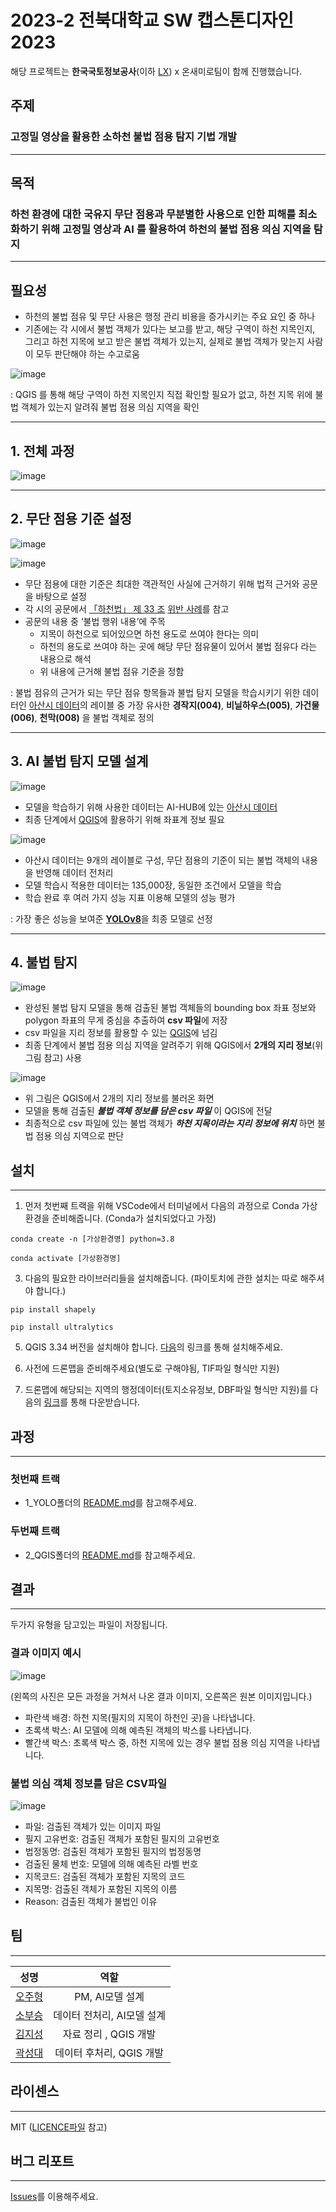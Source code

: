 # 2023-2 전북대학교 SW 캡스톤디자인 2023

해당 프로젝트는 **한국국토정보공사**(이하 [LX](https://www.lx.or.kr/kor.do)) x 온새미로팀이 함께 진행했습니다.
## 주제
### 고정밀 영상을 활용한 소하천 불법 점용 탐지 기법 개발
---
## 목적
### 하천 환경에 대한 국유지 무단 점용과 무분별한 사용으로 인한 피해를 최소화하기 위해 고정밀 영상과 AI 를 활용하여 하천의 불법 점용 의심 지역을 탐지
---
## 필요성
+ 하천의 불법 점유 및 무단 사용은 행정 관리 비용을 증가시키는 주요 요인 중 하나
+ 기존에는 각 시에서 불법 객체가 있다는 보고를 받고, 해당 구역이 하천 지목인지, 그리고 하천 지목에
보고 받은 불법 객체가 있는지, 실제로 불법 객체가 맞는지 사람이 모두 판단해야 하는 수고로움

![image](https://github.com/tjdeo1102/JBNU_Capstone-2023/assets/90824684/32a0161f-3138-4160-8622-887f3cb781d2)


: QGIS 를 통해 해당 구역이 하천 지목인지 직접 확인할 필요가 없고, 하천 지목 위에 불법 객체가 있는지 알려줘 불법 점용 의심 지역을 확인

---

## 1. 전체 과정

![image](https://github.com/tjdeo1102/JBNU_Capstone-2023/assets/90824684/6f72dff2-bf0a-49a3-b364-f30eae4db030)

---

## 2. 무단 점용 기준 설정
![image](https://github.com/tjdeo1102/JBNU_Capstone-2023/assets/90824684/015ad2dc-2ae3-486b-b081-936503a96a01)

![image](https://github.com/tjdeo1102/JBNU_Capstone-2023/assets/90824684/94fda3d8-1973-443c-bbed-7ee0ff3fe635)

+ 무단 점용에 대한 기준은 최대한 객관적인 사실에 근거하기 위해 법적 근거와 공문을 바탕으로 설정
+ 각 시의 공문에서 [「하천법」 제 33 조](https://glaw.scourt.go.kr/wsjo/lawod/sjo192.do?lawodNm=%ED%95%98%EC%B2%9C%EB%B2%95&jomunNo=33&jomunGajiNo=0) [위반 사례](https://www.siheung.go.kr/main/saeol/gosi/view.do?seCode=01&&notAncmtMgtNo=64066&mId=0401040100)를 참고
+ 공문의 내용 중 ‘불법 행위 내용’에 주목
	+ 지목이 하천으로 되어있으면 하천 용도로 쓰여야 한다는 의미
	+ 하천의 용도로 쓰여야 하는 곳에 해당 무단 점유물이 있어서 불법 점유다 라는 내용으로 해석
   + 위 내용에 근거해 불법 점유 기준을 정함

: 불법 점유의 근거가 되는 무단 점유 항목들과 불법 탐지 모델을 학습시키기 위한 데이터인 [아산시 데이터](https://aihub.or.kr/aihubdata/data/view.do?currMenu=115&topMenu=100&dataSetSn=71387)의 레이블 중 가장 유사한 **경작지(004)**, **비닐하우스(005)**, **가건물(006)**, **천막(008)** 을 불법 객체로 정의

---

## 3. AI 불법 탐지 모델 설계
![image](https://github.com/tjdeo1102/JBNU_Capstone-2023/assets/90824684/6b281661-936f-461c-b7f0-9c320b027fc8)

+ 모델을 학습하기 위해 사용한 데이터는 AI-HUB에 있는 [아산시 데이터](https://aihub.or.kr/aihubdata/data/view.do?currMenu=115&topMenu=100&dataSetSn=71387)
+ 최종 단계에서 [QGIS](https://qgis.org/ko/site/forusers/download.html#)에 활용하기 위해 좌표계 정보 필요
  
![image](https://github.com/tjdeo1102/JBNU_Capstone-2023/assets/90824684/ef5feac1-e042-447e-a771-436c295e7726)

+ 아산시 데이터는 9개의 레이블로 구성, 무단 점용의 기준이 되는 불법 객체의 내용을 반영해 데이터 전처리
+ 모델 학습시 적용한 데이터는 135,000장, 동일한 조건에서 모델을 학습
+ 학습 완료 후 여러 가지 성능 지표 이용해 모델의 성능 평가

: 가장 좋은 성능을 보여준 [**YOLOv8**](https://github.com/ultralytics/ultralytics)을 최종 모델로 선정

---

## 4. 불법 탐지
![image](https://github.com/tjdeo1102/JBNU_Capstone-2023/assets/90824684/9f32c695-1e5d-44ef-b8e5-372f186cd44f)

+ 완성된 불법 탐지 모델을 통해 검출된 불법 객체들의 bounding box 좌표 정보와 polygon 좌표의 무게 중심을 추출하여 **csv 파일**에 저장
+ csv 파일을 지리 정보를 활용할 수 있는 [QGIS](https://qgis.org/ko/site/forusers/download.html#)에 넘김
+ 최종 단계에서 불법 점용 의심 지역을 알려주기 위해 QGIS에서 **2개의 지리 정보**(위 그림 참고) 사용

![image](https://github.com/tjdeo1102/JBNU_Capstone-2023/assets/90824684/e0ee4490-ce55-4727-8c51-2ec07e689be6)

+ 위 그림은 QGIS에서 2개의 지리 정보를 불러온 화면
+ 모델을 통해 검출된 **_불법 객체 정보를 담은 csv 파일_** 이 QGIS에 전달
+ 최종적으로 csv 파일에 있는 불법 객체가 **_하천 지목이라는 지리 정보에 위치_** 하면 불법 점용 의심 지역으로 판단

## 설치
---

1. 먼저 첫번째 트랙을 위해 VSCode에서 터미널에서 다음의 과정으로 Conda 가상환경을 준비해줍니다. (Conda가 설치되었다고 가정)

```"
conda create -n [가상환경명] python=3.8
```
```"
conda activate [가상환경명]
```
   
3. 다음의 필요한 라이브러리들을 설치해줍니다. (파이토치에 관한 설치는 따로 해주셔야 합니다.)

```"
pip install shapely
```
```"
pip install ultralytics
```
   
5. QGIS 3.34 버전을 설치해야 합니다. [다음](https://download.qgis.org/downloads/)의 링크를 통해 설치해주세요.
   
6. 사전에 드론맵을 준비해주세요(별도로 구해야됨, TIF파일 형식만 지원)
   
7. 드론맵에 해당되는 지역의 행정데이터(토지소유정보, DBF파일 형식만 지원)를 다음의 [링크](http://openapi.nsdi.go.kr/nsdi/index.do)를 통해 다운받습니다.
   

## 과정
---

### 첫번째 트랙
+ 1_YOLO폴더의 [README.md](https://github.com/tjdeo1102/JBNU_Capstone-2023/blob/main/1_YOLO/README.md)를 참고해주세요.
   

### 두번째 트랙
+ 2_QGIS폴더의 [README.md](https://github.com/tjdeo1102/JBNU_Capstone-2023/tree/main/2_QGIS)를 참고해주세요.

## 결과
---
두가지 유형을 담고있는 파일이 저장됩니다.

### 결과 이미지 예시
![image](https://github.com/tjdeo1102/JBNU_Capstone-2023/assets/57614322/43c50c82-d033-4ab5-a975-a1885e5fca0b)

(왼쪽의 사진은 모든 과정을 거쳐서 나온 결과 이미지, 오른쪽은 원본 이미지입니다.)
 + 파란색 배경: 하천 지목(필지의 지목이 하천인 곳)을 나타냅니다.
 + 초록색 박스: AI 모델에 의해 예측된 객체의 박스를 나타냅니다.
 + 빨간색 박스: 초록색 박스 중, 하천 지목에 있는 경우 불법 점용 의심 지역을 나타냅니다.

### 불법 의심 객체 정보를 담은 CSV파일
![image](https://github.com/tjdeo1102/JBNU_Capstone-2023/assets/57614322/726f74d4-7a03-404d-9c5d-409daff6b2e3)
   + 파일: 검출된 객체가 있는 이미지 파일
   + 필지 고유번호: 검출된 객체가 포함된 필지의 고유번호
   + 법정동명: 검출된 객체가 포함된 필지의 법정동명
   + 검출된 물체 번호: 모델에 의해 예측된 라벨 번호
   + 지목코드: 검출된 객체가 포함된 지목의 코드
   + 지목명: 검출된 객체가 포함된 지목의 이름
   + Reason: 검출된 객체가 불법인 이유

## 팀
---

|성명|역할|
|:---:|:---:|
| [오주형](https://github.com/OH-JUHYONG) |   PM, AI모델 설계    |
| [소부승](https://github.com/bootkorea) | 데이터 전처리, AI모델 설계 |
| [김지성](https://github.com/zs0057) |  자료 정리 , QGIS 개발  |
| [곽성대](https://github.com/tjdeo1102) | 데이터 후처리, QGIS 개발 |

## 라이센스
---

MIT ([LICENCE파일](https://github.com/tjdeo1102/JBNU_Capstone-2023/blob/main/LICENSE) 참고)


## 버그 리포트
---

[Issues](https://github.com/tjdeo1102/JBNU_Capstone-2023/issues)를 이용해주세요.
